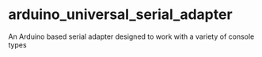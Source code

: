 arduino_universal_serial_adapter
================================

An Arduino based serial adapter designed to work with a variety of console types